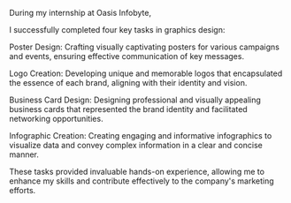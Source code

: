 During my internship at Oasis Infobyte, 

I successfully completed four key tasks in graphics design:

Poster Design: Crafting visually captivating posters for various campaigns and events, ensuring effective communication of key messages.

Logo Creation: Developing unique and memorable logos that encapsulated the essence of each brand, aligning with their identity and vision.

Business Card Design: Designing professional and visually appealing business cards that represented the brand identity and facilitated networking opportunities.

Infographic Creation: Creating engaging and informative infographics to visualize data and convey complex information in a clear and concise manner.

These tasks provided invaluable hands-on experience, allowing me to enhance my skills and contribute effectively to the company's marketing efforts.
